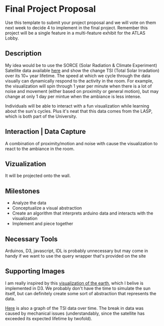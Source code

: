 # Final Project Proposal

Use this template to submit your project proposal and we will vote on them next week to decide 4 to implement in the final project.  Remember this project will be a single feature in a multi-feature exhibit for the ATLAS Lobby.

## Description

My idea would be to use the SORCE (Solar Radiation & Climate Experiment) Satellite data available [here](http://lasp.colorado.edu/home/sorce/data/) and show the change TSI (Total Solar Irradation) over its 10+ year lifetime.  The speed at which we cycle through the data visually can dynamically respond to the activity in the room.  For example, the visualization will spin through 1 year per minute when there is a lot of noise and movement (either based on proximity or general motion), but may change at only 1 day per mintue when the ambiance is less intense.

Individuals will be able to interact with a fun visualization while learning about the sun's cycles.  Plus it's neat that this data comes from the LASP, which is both part of the University.

## Interaction | Data Capture
A combination of proximity/motion and noise with cause the visualization to react to the ambiance in the room.

## Vizualization
It will be projected onto the wall.

## Milestones
* Analyze the data
* Conceptualize a visual abstraction
* Create an algorithm that interprets arduino data and interacts with the visualization
* Implement and piece together

## Necessary Tools
Arduinos, D3, javascript, IDL is probably unnecessary but may come in handy if we want to use the query wrapper that's provided on the site

## Supporting Images
I am really inspired by this [visualization of the earth](http://earth.nullschool.net), which I belive is implemented in D3.  We probably don't have the time to simulate the sun itself, but can definitely create some sort of abstraction that represents the data.

[Here](http://lasp.colorado.edu/lisird/sorce/sorce_tsi/) is also a graph of the TSI data over time.  The break in data was caused by mechanical issues (understandably, since the satellite has exceeded its expected lifetime by twofold).
